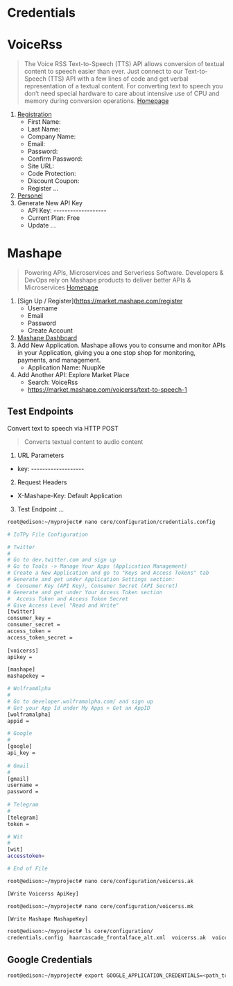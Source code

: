 # Credentials

# VoiceRss

> The Voice RSS Text-to-Speech (TTS) API allows conversion of textual content to speech easier than ever. Just connect to our Text-to-Speech (TTS) API with a few lines of code and get verbal representation of a textual content. For converting text to speech you don’t need special hardware to care about intensive use of CPU and memory during conversion operations. [Homepage](http://www.voicerss.org/)

1. [Registration](http://www.voicerss.org/registration.aspx)
   - First Name: 
   - Last Name: 
   - Company Name:
   - Email: 
   - Password:
   - Confirm Password:
   - Site URL:
   - Code Protection: 
   - Discount Coupon: 
   - Register ...
2. [Personel](http://www.voicerss.org/personel)
3. Generate New API Key
   - API Key: -------------------
   - Current Plan: Free
   - Update ...

# Mashape

> Powering APIs, Microservices and Serverless Software. Developers & DevOps rely on Mashape products to deliver better APIs & Microservices [Homepage](https://www.mashape.com/)

1. [Sign Up / Register](https://market.mashape.com/register
   - Username
   - Email
   - Password
   - Create Account
3. [Mashape Dashboard](https://market.mashape.com/dashboard)
4. Add New Application. Mashape allows you to consume and monitor APIs in your Application, giving you a one stop shop for monitoring, payments, and management.
   -  Application Name: NuupXe
5. Add Another API: Explore Market Place
   -  Search: VoiceRss
   -  https://market.mashape.com/voicerss/text-to-speech-1

## Test Endpoints

Convert text to speech via HTTP POST
> Converts textual content to audio content

1. URL Parameters
  - key: -------------------
2. Request Headers
  - X-Mashape-Key: Default Application
3. Test Endpoint ...

```sh
root@edison:~/myproject# nano core/configuration/credentials.config
```

```sh
# IoTPy File Configuration

# Twitter
#
# Go to dev.twitter.com and sign up
# Go to Tools -> Manage Your Apps (Application Management)
# Create a New Application and go to "Keys and Access Tokens" tab
# Generate and get under Application Settings section:
#  Consumer Key (API Key), Consumer Secret (API Secret)
# Generate and get under Your Access Token section
#  Access Token and Access Token Secret
# Give Access Level "Read and Write"
[twitter]
consumer_key = 
consumer_secret = 
access_token = 
access_token_secret = 
  
[voicerss]
apikey = 

[mashape]
mashapekey = 

# WolframAlpha
#
# Go to developer.wolframalpha.com/ and sign up
# Get your App Id under My Apps > Get an AppID 
[wolframalpha]
appid = 

# Google
#
[google]
api_key = 
    
# Gmail
#
[gmail]
username = 
password = 
    
# Telegram
#
[telegram]
token = 

# Wit
# 
[wit]
accesstoken=

# End of File
```

```sh
root@edison:~/myproject# nano core/configuration/voicerss.ak

[Write Voicerss ApiKey]

```

```sh
root@edison:~/myproject# nano core/configuration/voicerss.mk

[Write Mashape MashapeKey]

```

```sh
root@edison:~/myproject# ls core/configuration/
credentials.config  haarcascade_frontalface_alt.xml  voicerss.ak  voicerss.mk
```

## Google Credentials

```sh
root@edison:~/myproject# export GOOGLE_APPLICATION_CREDENTIALS=<path_to_service_account_file>
```
